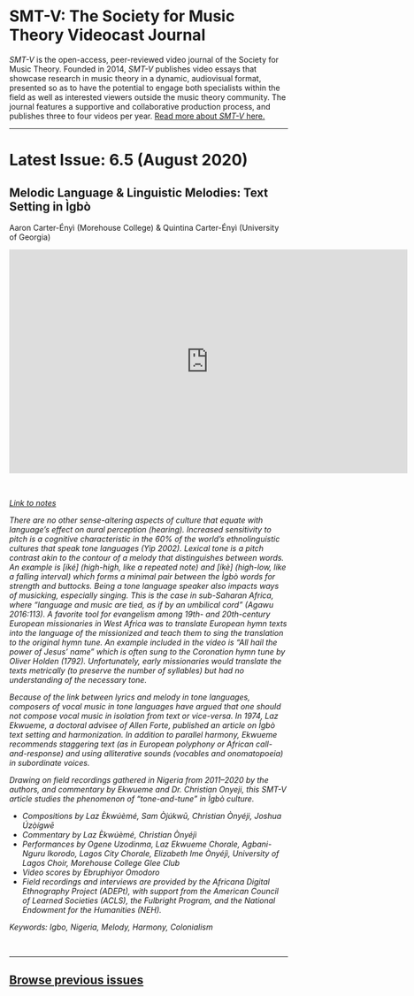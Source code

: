 # SMT-V: The Society for Music Theory Videocast Journal

_SMT-V_ is the open-access, peer-reviewed video journal of the Society for Music Theory. Founded in 2014, _SMT-V_ publishes video essays that showcase research in music theory in a dynamic, audiovisual format, presented so as to have the potential to engage both specialists within the field as well as interested viewers outside the music theory community. The journal features a supportive and collaborative production process, and publishes three to four videos per year. [Read more about _SMT-V_ here.](about)

<hr>

# Latest Issue: 6.5 (August 2020)

## Melodic Language & Linguistic Melodies:  Text Setting in Ìgbò
Aaron Carter-Ényì (Morehouse College) & Quintina Carter-Ényì (University of Georgia)

<div class="intrinsic-container intrinsic-container-16x9">
<center><iframe src="https://player.vimeo.com/video/448178213?title=0&byline=0&portrait=0" width="720" height="405" frameborder="0" allow="autoplay; fullscreen" allowfullscreen></iframe></center>
</div><p>&nbsp;</p>

*[Link to notes](http://www.smt-v.org/bibliographies/6_5_carter-enyi_carter-enyi)*

*There are no other sense-altering aspects of culture that equate with language’s effect on aural perception (hearing). Increased sensitivity to pitch is a cognitive characteristic in the 60% of the world’s ethnolinguistic cultures that speak tone languages (Yip 2002). Lexical tone is a pitch contrast akin to the contour of a melody that distinguishes between words. An example is [íké] (high-high, like a repeated note) and [íkè] (high-low, like a falling interval) which forms a minimal pair between the Ìgbò words for strength and buttocks. Being a tone language speaker also impacts ways of musicking, especially singing. This is the case in sub-Saharan Africa, where “language and music are tied, as if by an umbilical cord” (Agawu 2016:113). A favorite tool for evangelism among 19th- and 20th-century European missionaries in West Africa was to translate European hymn texts into the language of the missionized and teach them to sing the translation to the original hymn tune. An example included in the video is “All hail the power of Jesus’ name” which is often sung to the Coronation hymn tune by Oliver Holden (1792). Unfortunately, early missionaries would translate the texts metrically (to preserve the number of syllables) but had no understanding of the necessary tone.*

*Because of the link between lyrics and melody in tone languages, composers of vocal music in tone languages have argued that one should not compose vocal music in isolation from text or vice-versa. In 1974, Laz Ekwueme, a doctoral advisee of Allen Forte, published an article on Ìgbò text setting and harmonization. In addition to parallel harmony, Ekwueme recommends staggering text (as in European polyphony or African call-and-response) and using alliterative sounds (vocables and onomatopoeia) in subordinate voices.*

*Drawing on field recordings gathered in Nigeria from 2011–2020 by the authors, and commentary by Ekwueme and Dr. Christian Onyeji, this SMT-V article studies the phenomenon of “tone-and-tune” in Ìgbò culture.*

* *Compositions by Laz Èkwúèmé, Sam Òjúkwū, Christian Ònyéji, Joshua Úzọ̀ígwē*
* *Commentary by Laz Èkwúèmé, Christian Ònyéjì*
* *Performances by Ogene Uzodinma, Laz Ekwueme Chorale, Agbani-Nguru Ikorodo, Lagos City Chorale, Elizabeth Ime Ònyéjì, University of Lagos
Choir, Morehouse College Glee Club*
* *Video scores by Ebruphiyor Omodoro*
* *Field recordings and interviews are provided by the Africana Digital Ethnography Project (ADEPt), with support from the American Council of Learned Societies (ACLS), the Fulbright Program, and the National Endowment for the Humanities (NEH).*

*Keywords: Igbo, Nigeria, Melody, Harmony, Colonialism*

<!--DOI: [http://doi.org/10.30535/smtv.6.5](http://doi.org/10.30535/smtv.6.5)-->
<p>&nbsp;</p>
<hr>



## [Browse previous issues](archives)
